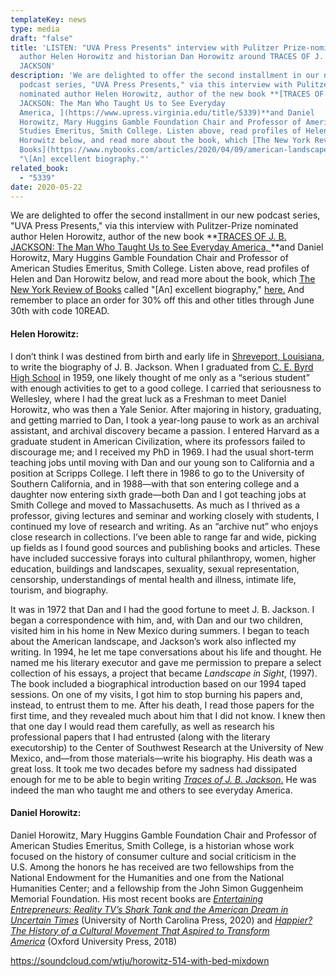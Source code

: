 ```yaml
---
templateKey: news
type: media
draft: "false"
title: 'LISTEN: "UVA Press Presents" interview with Pulitzer Prize-nominated
  author Helen Horowitz and historian Dan Horowitz around TRACES OF J. B.
  JACKSON'
description: 'We are delighted to offer the second installment in our new
  podcast series, "UVA Press Presents," via this interview with Pulitzer-Prize
  nominated author Helen Horowitz, author of the new book **[TRACES OF J. B.
  JACKSON: The Man Who Taught Us to See Everyday
  America, ](https://www.upress.virginia.edu/title/5339)**and Daniel
  Horowitz, Mary Huggins Gamble Foundation Chair and Professor of American
  Studies Emeritus, Smith College. Listen above, read profiles of Helen and Dan
  Horowitz below, and read more about the book, which [The New York Review of
  Books](https://www.nybooks.com/articles/2020/04/09/american-landscapes-crapola-sublime/) called
  "\[An] excellent biography."'
related_book:
  - "5339"
date: 2020-05-22
---
```

We are delighted to offer the second installment in our new podcast series, "UVA Press Presents," via this interview with Pulitzer-Prize nominated author Helen Horowitz, author of the new book **[TRACES OF J. B. JACKSON: The Man Who Taught Us to See Everyday America, ](https://www.upress.virginia.edu/title/5339)**and Daniel Horowitz, Mary Huggins Gamble Foundation Chair and Professor of American Studies Emeritus, Smith College. Listen above, read profiles of Helen and Dan Horowitz below, and read more about the book, which [The New York Review of Books](https://www.nybooks.com/articles/2020/04/09/american-landscapes-crapola-sublime/) called "\[An] excellent biography," [here.](https://www.upress.virginia.edu/title/5339) And remember to place an order for 30% off this and other titles through June 30th with code 10READ.

#### Helen Horowitz:

I don’t think I was destined from birth and early life in [Shreveport, Louisiana](https://en.wikipedia.org/wiki/Shreveport,_Louisiana "Shreveport, Louisiana"), to write the biography of J. B. Jackson. When I graduated from [C. E. Byrd High School](https://en.wikipedia.org/wiki/C._E._Byrd_High_School "C. E. Byrd High School") in 1959, one likely thought of me only as a “serious student” with enough activities to get to a good college. I carried that seriousness to Wellesley, where I had the great luck as a Freshman to meet Daniel Horowitz, who was then a Yale Senior. After majoring in history, graduating, and getting married to Dan, I took a year-long pause to work as an archival assistant, and archival discovery became a passion. I entered Harvard as a graduate student in American Civilization, where its professors failed to discourage me; and I received my PhD in 1969. I had the usual short-term teaching jobs until moving with Dan and our young son to California and a position at Scripps College. I left there in 1986 to go to the University of Southern California, and in 1988—with that son entering college and a daughter now entering sixth grade—both Dan and I got teaching jobs at Smith College and moved to Massachusetts. As much as I thrived as a professor, giving lectures and seminar and working closely with students, I continued my love of research and writing. As an “archive nut” who enjoys close research in collections. I’ve been able to range far and wide, picking up fields as I found good sources and publishing books and articles. These have included successive forays into cultural philanthropy, women, higher education, buildings and landscapes, sexuality, sexual representation, censorship, understandings of mental health and illness, intimate life, tourism, and biography.

It was in 1972 that Dan and I had the good fortune to meet J. B. Jackson. I began a correspondence with him, and, with Dan and our two children, visited him in his home in New Mexico during summers. I began to teach about the American landscape, and Jackson’s work also inflected my writing. In 1994, he let me tape conversations about his life and thought. He named me his literary executor and gave me permission to prepare a select collection of his essays, a project that became *Landscape in Sight*, (1997). The book included a biographical introduction based on our 1994 taped sessions. On one of my visits, I got him to stop burning his papers and, instead, to entrust them to me. After his death, I read those papers for the first time, and they revealed much about him that I did not know. I knew then that one day I would read them carefully, as well as research his professional papers that I had entrusted (along with the literary executorship) to the Center of Southwest Research at the University of New Mexico, and—from those materials—write his biography. His death was a great loss. It took me two decades before my sadness had dissipated enough for me to be able to begin writing [*Traces of J. B. Jackson*.](https://www.upress.virginia.edu/title/5339) He was indeed the man who taught me and others to see everyday America.

#### Daniel Horowitz:

Daniel Horowitz, Mary Huggins Gamble Foundation Chair and Professor of American Studies Emeritus, Smith College, is a historian whose work focused on the history of consumer culture and social criticism in the U.S. Among the honors he has received are two fellowships from the National Endowment for the Humanities and one from the National Humanities Center; and a fellowship from the John Simon Guggenheim Memorial Foundation. His most recent books are *[Entertaining Entrepreneurs: Reality TV’s Shark Tank and the American Dream in Uncertain Times](https://uncpress.org/book/9781469662602/entertaining-entrepreneurs/)* (University of North Carolina Press, 2020) and *[Happier? The History of a Cultural Movement That Aspired to Transform America](https://global.oup.com/academic/product/happier-9780190655648?cc=us&lang=en&)* (Oxford University Press, 2018)

https://soundcloud.com/wtju/horowitz-514-with-bed-mixdown